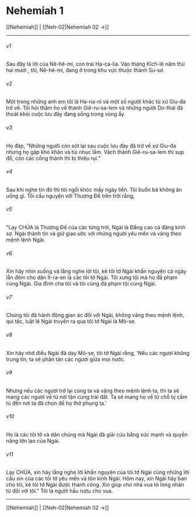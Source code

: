 # Nehemiah 1

[[Nehemiah]] | [[Neh-02|Nehemiah 02 →]]
***



###### v1 
Sau đây là lời của Nê-hê-mi, con trai Ha-ca-lia. Vào tháng Kích-lê năm thứ hai mươi , tôi, Nê-hê-mi, đang ở trong khu vực thuộc thành Su-sơ. 

###### v2 
Một trong những anh em tôi là Ha-na-ni và một số người khác từ xứ Giu-đa trở về. Tôi hỏi thăm họ về thành Giê-ru-sa-lem và những người Do-thái đã thoát khỏi cuộc lưu đày đang sống trong vùng ấy. 

###### v3 
Họ đáp, "Những người còn sót lại sau cuộc lưu đày đã trở về xứ Giu-đa nhưng họ gặp khó khăn và tủi nhục lắm. Vách thành Giê-ru-sa-lem thì sụp đổ, còn các cổng thành thì bị thiêu rụi." 

###### v4 
Sau khi nghe tin đó thì tôi ngồi khóc mấy ngày liền. Tôi buồn bã không ăn uống gì. Tôi cầu nguyện với Thượng Đế trên trời rằng, 

###### v5 
"Lạy CHÚA là Thượng Đế của các từng trời, Ngài là Đấng cao cả đáng kính sợ. Ngài thành tín và giữ giao ước với những người yêu mến và vâng theo mệnh lệnh Ngài. 

###### v6 
Xin hãy nhìn xuống và lắng nghe lời tôi, kẻ tôi tớ Ngài khẩn nguyện cả ngày lẫn đêm cho dân Ít-ra-en là các tôi tớ Ngài. Tôi xưng tội mà họ đã phạm cùng Ngài. Gia đình cha tôi và tôi cũng đã phạm tội cùng Ngài. 

###### v7 
Chúng tôi đã hành động gian ác đối với Ngài, không vâng theo mệnh lệnh, qui tắc, luật lệ Ngài truyền ra qua tôi tớ Ngài là Mô-se. 

###### v8 
Xin hãy nhớ điều Ngài đã dạy Mô-se, tôi tớ Ngài rằng, 'Nếu các ngươi không trung tín, ta sẽ phân tán các ngươi giữa mọi nước. 

###### v9 
Nhưng nếu các ngươi trở lại cùng ta và vâng theo mệnh lệnh ta, thì ta sẽ mang các ngươi về từ nơi tận cùng trái đất. Ta sẽ mang họ về từ chỗ bị cầm tù đến nơi ta đã chọn để họ thờ phụng ta.' 

###### v10 
Họ là các tôi tớ và dân chúng mà Ngài đã giải cứu bằng sức mạnh và quyền năng lớn lao của Ngài. 

###### v11 
Lạy CHÚA, xin hãy lắng nghe lời khẩn nguyện của tôi tớ Ngài cùng những lời cầu xin của các tôi tớ yêu mến và tôn kính Ngài. Hôm nay, xin Ngài hãy ban cho tôi, kẻ tôi tớ Ngài được thành công. Xin giúp cho nhà vua tỏ lòng nhân từ đối với tôi." Tôi là người hầu rượu cho vua.

***
[[Nehemiah]] | [[Neh-02|Nehemiah 02 →]]
